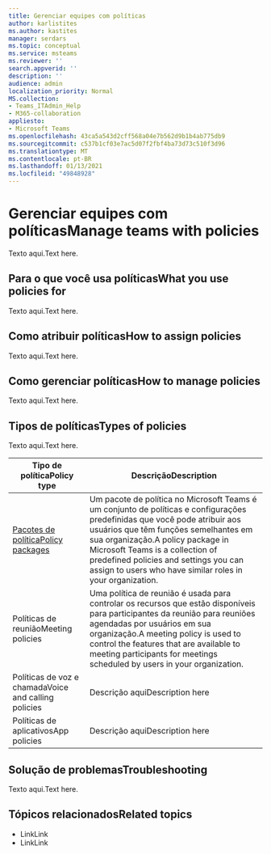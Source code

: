 ```yaml
---
title: Gerenciar equipes com políticas
author: karlistites
ms.author: kastites
manager: serdars
ms.topic: conceptual
ms.service: msteams
ms.reviewer: ''
search.appverid: ''
description: ''
audience: admin
localization_priority: Normal
MS.collection:
- Teams_ITAdmin_Help
- M365-collaboration
appliesto:
- Microsoft Teams
ms.openlocfilehash: 43ca5a543d2cff568a04e7b562d9b1b4ab775db9
ms.sourcegitcommit: c537b1cf03e7ac5d07f2fbf4ba73d73c510f3d96
ms.translationtype: MT
ms.contentlocale: pt-BR
ms.lasthandoff: 01/13/2021
ms.locfileid: "49848928"
---
```

# <a name="manage-teams-with-policies"></a><span data-ttu-id="3a255-102">Gerenciar equipes com políticas</span><span class="sxs-lookup"><span data-stu-id="3a255-102">Manage teams with policies</span></span>

<span data-ttu-id="3a255-103">Texto aqui.</span><span class="sxs-lookup"><span data-stu-id="3a255-103">Text here.</span></span>

## <a name="what-you-use-policies-for"></a><span data-ttu-id="3a255-104">Para o que você usa políticas</span><span class="sxs-lookup"><span data-stu-id="3a255-104">What you use policies for</span></span>

<span data-ttu-id="3a255-105">Texto aqui.</span><span class="sxs-lookup"><span data-stu-id="3a255-105">Text here.</span></span>

## <a name="how-to-assign-policies"></a><span data-ttu-id="3a255-106">Como atribuir políticas</span><span class="sxs-lookup"><span data-stu-id="3a255-106">How to assign policies</span></span>

<span data-ttu-id="3a255-107">Texto aqui.</span><span class="sxs-lookup"><span data-stu-id="3a255-107">Text here.</span></span>

## <a name="how-to-manage-policies"></a><span data-ttu-id="3a255-108">Como gerenciar políticas</span><span class="sxs-lookup"><span data-stu-id="3a255-108">How to manage policies</span></span>

<span data-ttu-id="3a255-109">Texto aqui.</span><span class="sxs-lookup"><span data-stu-id="3a255-109">Text here.</span></span>

## <a name="types-of-policies"></a><span data-ttu-id="3a255-110">Tipos de políticas</span><span class="sxs-lookup"><span data-stu-id="3a255-110">Types of policies</span></span>

<span data-ttu-id="3a255-111">Texto aqui.</span><span class="sxs-lookup"><span data-stu-id="3a255-111">Text here.</span></span>

<span data-ttu-id="3a255-112">Tipo de política</span><span class="sxs-lookup"><span data-stu-id="3a255-112">Policy type</span></span> | <span data-ttu-id="3a255-113">Descrição</span><span class="sxs-lookup"><span data-stu-id="3a255-113">Description</span></span>
------------|------------
[<span data-ttu-id="3a255-114">Pacotes de política</span><span class="sxs-lookup"><span data-stu-id="3a255-114">Policy packages</span></span>](https://docs.microsoft.com/microsoftteams/manage-policy-packages) | <span data-ttu-id="3a255-115">Um pacote de política no Microsoft Teams é um conjunto de políticas e configurações predefinidas que você pode atribuir aos usuários que têm funções semelhantes em sua organização.</span><span class="sxs-lookup"><span data-stu-id="3a255-115">A policy package in Microsoft Teams is a collection of predefined policies and settings you can assign to users who have similar roles in your organization.</span></span>
<span data-ttu-id="3a255-116">Políticas de reunião</span><span class="sxs-lookup"><span data-stu-id="3a255-116">Meeting policies</span></span> | <span data-ttu-id="3a255-117">Uma política de reunião é usada para controlar os recursos que estão disponíveis para participantes da reunião para reuniões agendadas por usuários em sua organização.</span><span class="sxs-lookup"><span data-stu-id="3a255-117">A meeting policy is used to control the features that are available to meeting participants for meetings scheduled by users in your organization.</span></span>
<span data-ttu-id="3a255-118">Políticas de voz e chamada</span><span class="sxs-lookup"><span data-stu-id="3a255-118">Voice and calling policies</span></span> | <span data-ttu-id="3a255-119">Descrição aqui</span><span class="sxs-lookup"><span data-stu-id="3a255-119">Description here</span></span>
<span data-ttu-id="3a255-120">Políticas de aplicativos</span><span class="sxs-lookup"><span data-stu-id="3a255-120">App policies</span></span> | <span data-ttu-id="3a255-121">Descrição aqui</span><span class="sxs-lookup"><span data-stu-id="3a255-121">Description here</span></span>

## <a name="troubleshooting"></a><span data-ttu-id="3a255-122">Solução de problemas</span><span class="sxs-lookup"><span data-stu-id="3a255-122">Troubleshooting</span></span>

<span data-ttu-id="3a255-123">Texto aqui.</span><span class="sxs-lookup"><span data-stu-id="3a255-123">Text here.</span></span>

## <a name="related-topics"></a><span data-ttu-id="3a255-124">Tópicos relacionados</span><span class="sxs-lookup"><span data-stu-id="3a255-124">Related topics</span></span>

* <span data-ttu-id="3a255-125">Link</span><span class="sxs-lookup"><span data-stu-id="3a255-125">Link</span></span>
* <span data-ttu-id="3a255-126">Link</span><span class="sxs-lookup"><span data-stu-id="3a255-126">Link</span></span>
